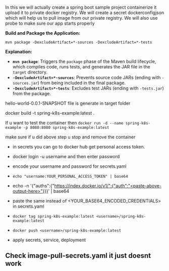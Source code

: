 In this we will actually create a spring boot sample project containerize it upload it to private docker registry. 
We will create a secret dockerconfigjson which will help us to pull image from our private registry. 
We will also use probe to make sure our app starts properly




**Build and Package the Application:**

`mvn package -DexcludeArtifact=*-sources -DexcludeArtifact=*-tests`

**Explanation:**

- **`mvn package`**: Triggers the `package` phase of the Maven build lifecycle, which compiles code, runs tests, and generates the JAR file in the `target` directory.
- **`-DexcludeArtifact=*-sources`**: Prevents source code JARs (ending with `-sources.jar`) from being included in the final package.
- **`-DexcludeArtifact=*-tests`**: Excludes test JARs (ending with `-tests.jar`) from the package.


hello-world-0.0.1-SNAPSHOT file is generate in target folder

docker build -t spring-k8s-example:latest .

If u want to test the container then `docker run -d --name spring-k8s-example -p 8080:8080 spring-k8s-example:latest`

make sure if u did above step u stop and remove the container

- in secrets you can go to docker hub get personal access token.

- docker login -u username and then enter password

- encode your username and password for secrets.yaml 

- `echo "username:YOUR_PERSONAL_ACCESS_TOKEN" | base64`

- echo -n '{"auths":{"https://index.docker.io/v1/":{"auth":"<paste-above-output-here>"}}}' | base64

- paste the same instead of <YOUR_BASE64_ENCODED_CREDENTIALS> in secrets.yaml

- `docker tag spring-k8s-example:latest <username>/spring-k8s-example:latest`

- `docker push <username>/spring-k8s-example:latest`

- apply secrets, service, deployment


## Check image-pull-secrets.yaml it just doesnt work